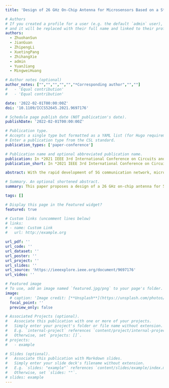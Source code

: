 ```yaml
---
title: 'Design of 26 GHz On-Chip Antenna for Microsensors Based on a Standard 0.18 μm CMOS Process'

# Authors
# If you created a profile for a user (e.g. the default `admin` user), write the username (folder name) here
# and it will be replaced with their full name and linked to their profile.
authors:
  - ZhuohanSun
  - JianGuan
  - ZhipengLi
  - XuetingPang
  - ZhihangXie
  - admin
  - YuanJiang
  - MingweiHuang

# Author notes (optional)
author_notes: ["","","","","","*Corresponding author","",""]
#   - 'Equal contribution'
#   - 'Equal contribution'

date: '2022-02-01T00:00:00Z'
doi: '10.1109/ICCS52645.2021.9697176'

# Schedule page publish date (NOT publication's date).
publishDate: '2022-02-01T00:00:00Z'

# Publication type.
# Accepts a single type but formatted as a YAML list (for Hugo requirements).
# Enter a publication type from the CSL standard.
publication_types: ['paper-conference']

# Publication name and optional abbreviated publication name.
publication: In *2021 IEEE 3rd International Conference on Circuits and Systems (ICCS)*, 2022, pp. 55-58.
publication_short: In *2021 IEEE 3rd International Conference on Circuits and Systems (ICCS)*, 2022, pp. 55-58

abstract: With the rapid development of 5G communication network, microsensors become more and more important because they could be the solution of Internet on Everything. To realize microsensors, the miniaturization of antenna is a key issue. The paper demonstrates a 26 GHz on-chip antenna for microsensors based on standard 0.18 μm CMOS process. Through the introduction of hexagon artificial magnetic conductor structure, the antenna gain is enhanced. The antenna has a peak gain of −7.2 dBi and a good front-to-back ratio. The working frequency band of the antenna spans from 21.67 GHz to 29.99 GHz (32% of center frequency), rendering the antenna capable for 5G communication based on 26 GHz frequency band.

# Summary. An optional shortened abstract.
summary: This paper proposes a design of a 26 GHz on-chip antenna for 5G network microsensors which can be manufactured via a standard 0.18 μm CMOS process. 

tags: []

# Display this page in the Featured widget?
featured: true

# Custom links (uncomment lines below)
# links:
# - name: Custom Link
#   url: http://example.org

url_pdf: ''
url_code: ''
url_dataset: ''
url_poster: ''
url_project: ''
url_slides: ''
url_source: 'https://ieeexplore.ieee.org/document/9697176'
url_video: ''

# Featured image
# To use, add an image named `featured.jpg/png` to your page's folder.
image:
  # caption: 'Image credit: [**Unsplash**](https://unsplash.com/photos/pLCdAaMFLTE)'
  focal_point: ''
  preview_only: false

# Associated Projects (optional).
#   Associate this publication with one or more of your projects.
#   Simply enter your project's folder or file name without extension.
#   E.g. `internal-project` references `content/project/internal-project/index.md`.
#   Otherwise, set `projects: []`.
# projects:
#   - example

# Slides (optional).
#   Associate this publication with Markdown slides.
#   Simply enter your slide deck's filename without extension.
#   E.g. `slides: "example"` references `content/slides/example/index.md`.
#   Otherwise, set `slides: ""`.
# slides: example
---
```


<!-- {{% callout note %}}
Click the _Cite_ button above to demo the feature to enable visitors to import publication metadata into their reference management software.
{{% /callout %}}

{{% callout note %}}
Create your slides in Markdown - click the _Slides_ button to check out the example.
{{% /callout %}} -->

<!-- Add the publication's **full text** or **supplementary notes** here. You can use rich formatting such as including [code, math, and images](https://docs.hugoblox.com/content/writing-markdown-latex/). -->
